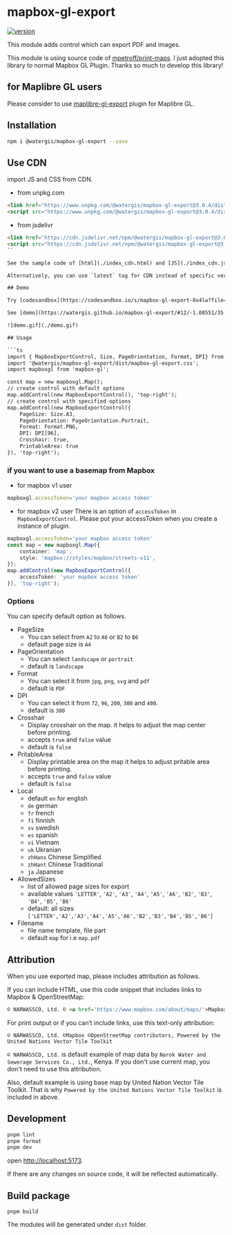 # mapbox-gl-export

[![version](https://img.shields.io/npm/v/@watergis/mapbox-gl-export.svg)](https://www.npmjs.com/package/@watergis/mapbox-gl-export)

This module adds control which can export PDF and images.

This module is using source code of [mpetroff/print-maps](https://github.com/mpetroff/print-maps). I just adopted this library to normal Mapbox GL Plugin. Thanks so much to develop this library!

## for Maplibre GL users

Please consider to use [maplibre-gl-export](https://github.com/watergis/maplibre-gl-export) plugin for Maplibre GL.

## Installation

```bash
npm i @watergis/mapbox-gl-export --save
```

## Use CDN

import JS and CSS from CDN.

- from unpkg.com

```html
<link href="https://www.unpkg.com/@watergis/mapbox-gl-export@3.0.4/dist/mapbox-gl-export.css" rel="stylesheet" />
<script src="https://www.unpkg.com/@watergis/mapbox-gl-export@3.0.4/dist/mapbox-gl-export.umd.js"></script>
```

- from jsdelivr

```html
<link href="https://cdn.jsdelivr.net/npm/@watergis/mapbox-gl-export@3.0.4/dist/mapbox-gl-export.css" rel="stylesheet" />
<script src="https://cdn.jsdelivr.net/npm/@watergis/mapbox-gl-export@3.0.4/dist/mapbox-gl-export.umd.js"></script>
``

See the sample code of [html](./index_cdn.html) and [JS](./index_cdn.js).

Alternatively, you can use `latest` tag for CDN instead of specific version (But any breaking changes may be in the future).

## Demo

Try [codesandbox](https://codesandbox.io/s/mapbox-gl-export-8x4lw?file=/src/index.ts).

See [demo](https://watergis.github.io/mapbox-gl-export/#12/-1.08551/35.87063).

![demo.gif](./demo.gif)

## Usage

```ts
import { MapboxExportControl, Size, PageOrientation, Format, DPI} from "@watergis/mapbox-gl-export";
import '@watergis/mapbox-gl-export/dist/mapbox-gl-export.css';
import mapboxgl from 'mapbox-gl';

const map = new mapboxgl.Map();
// create control with default options
map.addControl(new MapboxExportControl(), 'top-right');
// create control with specified options
map.addControl(new MapboxExportControl({
    PageSize: Size.A3,
    PageOrientation: PageOrientation.Portrait,
    Format: Format.PNG,
    DPI: DPI[96],
    Crosshair: true,
    PrintableArea: true
}), 'top-right');
```

### if you want to use a basemap from Mapbox

- for mapbox v1 user

```ts
mapboxgl.accessToken='your mapbox access token'
```

- for mapbox v2 user
There is an option of `accessToken` in `MapboxExportControl`. Please put your accessToken when you create a instance of plugin.

```ts
mapboxgl.accessToken='your mapbox access token'
const map = new mapboxgl.Map({
    container: 'map',
    style: 'mapbox://styles/mapbox/streets-v11',
});
map.addControl(new MapboxExportControl({
    accessToken: 'your mapbox access token'
}), 'top-right');
```

### Options

You can specify default option as follows.

- PageSize
  - You can select from `A2` to `A6` or `B2` to `B6`
  - default page size is `A4`
- PageOrientation
  - You can select `landscape` or `portrait`
  - default is `landscape`
- Format
  - You can select it from `jpg`, `png`, `svg` and `pdf`
  - default is `PDF`
- DPI
  - You can select it from `72`, `96`, `200`, `300` and `400`.
  - default is `300`
- Crosshair
  - Display crosshair on the map. it helps to adjust the map center before printing.
  - accepts `true` and `false` value
  - default is `false`
- PritableArea
  - Display printable area on the map it helps to adjust pritable area before printing.
  - accepts `true` and `false` value
  - default is `false`
- Local
  - default `en` for english
  - `de` german
  - `fr` french
  - `fi` finnish
  - `sv` swedish
  - `es` spanish
  - `vi` Vietnam
  - `uk` Ukranian
  - `zhHans` Chinese Simplified
  - `zhHant` Chinese Traditional
  - `ja` Japanese
- AllowedSizes
  - list of allowed page sizes for export
  - available values `'LETTER'`, `'A2'`, `'A3'`, `'A4'`, `'A5'`, `'A6'`, `'B2'`, `'B3'`, `'B4'`, `'B5'`, `'B6'`
  - default: all sizes `['LETTER','A2','A3','A4','A5','A6','B2','B3','B4','B5','B6']`
- Filename
  - file name template, file part
  - default `map` for i.e `map.pdf`

## Attribution

When you use exported map, please includes attribution as follows.

If you can include HTML, use this code snippet that includes links to Mapbox & OpenStreetMap:

```html
© NARWASSCO, Ltd. © <a href='https://www.mapbox.com/about/maps/'>Mapbox</a> © <a href='https://www.openstreetmap.org/copyright'>OpenStreetMap</a> <strong><a href='https://www.mapbox.com/map-feedback/' target='_blank'>Improve this map</a></strong>Powered by the United Nations Vector Tile Toolkit
```

For print output or if you can’t include links, use this text-only attribution:

```
© NARWASSCO, Ltd. ©Mapbox ©OpenStreetMap contributors, Powered by the United Nations Vector Tile Toolkit
```

`© NARWASSCO, Ltd.` is default example of map data by `Narok Water and Sewerage Services Co., Ltd.`, Kenya. If you don't use current map, you don't need to use this attribution.

Also, default example is using base map by United Nation Vector Tile Toolkit. That is why `Powered by the United Nations Vector Tile Toolkit` is included in above.

## Development

```bash
pnpm lint
pnpm format
pnpm dev
```

open [http://localhost:5173](http://localhost:5173).

If there are any changes on source code, it will be reflected automatically.

## Build package

```
pnpm build
```

The modules will be generated under `dist` folder.
